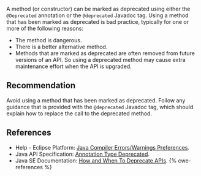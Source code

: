 A method (or constructor) can be marked as deprecated using either the `@Deprecated` annotation or the `@deprecated` Javadoc tag. Using a method that has been marked as deprecated is bad practice, typically for one or more of the following reasons:

* The method is dangerous.
* There is a better alternative method.
* Methods that are marked as deprecated are often removed from future versions of an API. So using a deprecated method may cause extra maintenance effort when the API is upgraded.

## Recommendation
Avoid using a method that has been marked as deprecated. Follow any guidance that is provided with the `@deprecated` Javadoc tag, which should explain how to replace the call to the deprecated method.


## References
* Help - Eclipse Platform: [Java Compiler Errors/Warnings Preferences](https://help.eclipse.org/2020-12/advanced/content.jsp?topic=/org.eclipse.jdt.doc.user/reference/preferences/java/compiler/ref-preferences-errors-warnings.htm).
* Java API Specification: [Annotation Type Deprecated](https://docs.oracle.com/en/java/javase/11/docs/api/java.base/java/lang/Deprecated.html).
* Java SE Documentation: [How and When To Deprecate APIs](https://docs.oracle.com/javase/8/docs/technotes/guides/javadoc/deprecation/deprecation.html).
{% cwe-references %}
